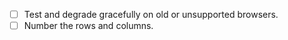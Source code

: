 - [ ] Test and degrade gracefully on old or unsupported browsers.
- [ ] Number the rows and columns.
